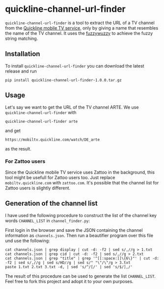 # quickline-channel-url-finder
`quickline-channel-url-finder` is a tool to extract the URL of a TV channel from the [Quickline mobile TV service](https://mobiltv.quickline.com/), only by giving a name that resembles the name of the TV channel. It uses the [fuzzywuzzy](https://github.com/seatgeek/fuzzywuzzy) to achieve the fuzzy string matching.

## Installation
To install `quickline-channel-url-finder` you can download the latest release and run
```
pip install quickline-channel-url-finder-1.0.0.tar.gz
```

## Usage
Let's say we want to get the URL of the TV channel ARTE. We use `quickline-channel-url-finder` with
```
quickline-channel-url-finder arte
```
and get
```
https://mobiltv.quickline.com/watch/DE_arte
```
as the result.

### For Zattoo users
Since the Quickline mobile TV service uses Zattoo in the background, this tool might be usefull for Zattoo users too. Just replace `mobiltv.quickline.com` with `zattoo.com`. It's possible that the channel list for Zattoo users is slightly different.

## Generation of the channel list
I have used the following procedure to construct the list of the channel key words `CHANNEL_LIST` in `channel_finder.py`:

First login in the browser and save the JSON containing the channel information as `channels.json`. Then run a beautifier program over this file und use the following:
```
cat channels.json | grep display | cut -d: -f2 | sed s/,//g > 1.txt
cat channels.json | grep cid | cut -d: -f2 | sed s/,//g > 2.txt
cat channels.json | grep "title" | grep '^[[:space:]]\{6\}"' | cut -d: -f2 | sed s/,//g | sed s/HD//g | sed s/" "\"/\"/g > 3.txt
paste 1.txt 2.txt 3.txt -d, | sed 's/^/[/' | sed 's/$/],/'
```
The result of this procedure can be used to generate the list `CHANNEL_LIST`. Feel free to fork this project and adopt it to your own purposes.

